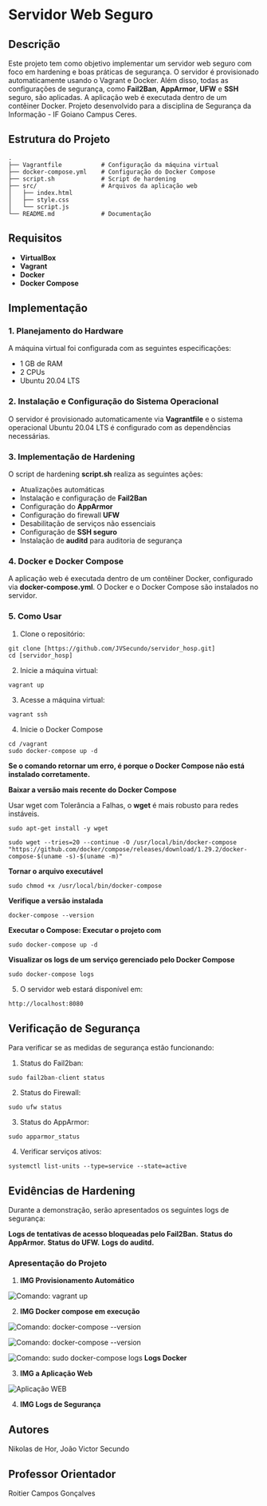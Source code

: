 # Servidor Web Seguro

## Descrição
Este projeto tem como objetivo implementar um servidor web seguro com foco em hardening e boas práticas de segurança. O servidor é provisionado automaticamente usando o Vagrant e Docker. Além disso, todas as configurações de segurança, como **Fail2Ban**, **AppArmor**, **UFW** e **SSH** seguro, são aplicadas. A aplicação web é executada dentro de um contêiner Docker.
Projeto desenvolvido para a disciplina de Segurança da Informação - IF Goiano Campus Ceres.

## Estrutura do Projeto
```
.
├── Vagrantfile           # Configuração da máquina virtual
├── docker-compose.yml    # Configuração do Docker Compose
├── script.sh             # Script de hardening
├── src/                  # Arquivos da aplicação web
│   ├── index.html
│   ├── style.css
│   └── script.js
└── README.md             # Documentação
```

## Requisitos
- **VirtualBox**
- **Vagrant**
- **Docker**
- **Docker Compose**
  
## Implementação


### 1. Planejamento do Hardware
A máquina virtual foi configurada com as seguintes especificações:
- 1 GB de RAM
- 2 CPUs
- Ubuntu 20.04 LTS

### 2. Instalação e Configuração do Sistema Operacional
O servidor é provisionado automaticamente via **Vagrantfile** e o sistema operacional Ubuntu 20.04 LTS é configurado com as dependências necessárias.

### 3. Implementação de Hardening
O script de hardening **script.sh** realiza as seguintes ações:
- Atualizações automáticas
- Instalação e configuração de **Fail2Ban**
- Configuração do **AppArmor**
- Configuração do firewall **UFW**
- Desabilitação de serviços não essenciais
- Configuração de **SSH seguro**
- Instalação de **auditd** para auditoria de segurança

### 4. Docker e Docker Compose
A aplicação web é executada dentro de um contêiner Docker, configurado via **docker-compose.yml**. O Docker e o Docker Compose são instalados no servidor.

### 5. Como Usar

1. Clone o repositório:
```
git clone [https://github.com/JVSecundo/servidor_hosp.git]
cd [servidor_hosp]
```
2. Inicie a máquina virtual:
```
vagrant up
```

3. Acesse a máquina virtual:
```bash
vagrant ssh
```

4.  Inicie o Docker Compose  
```
cd /vagrant
sudo docker-compose up -d
```
**Se o comando retornar um erro, é porque o Docker Compose não está instalado corretamente.**

**Baixar a versão mais recente do Docker Compose**

Usar wget com Tolerância a Falhas, o **wget** é mais robusto para redes instáveis.

```
sudo apt-get install -y wget

sudo wget --tries=20 --continue -O /usr/local/bin/docker-compose "https://github.com/docker/compose/releases/download/1.29.2/docker-compose-$(uname -s)-$(uname -m)"

```

**Tornar o arquivo executável**

```
sudo chmod +x /usr/local/bin/docker-compose

```

**Verifique a versão instalada**

```
docker-compose --version

```

**Executar o Compose: Executar o projeto com**

```
sudo docker-compose up -d

```

**Visualizar os logs de um serviço gerenciado pelo Docker Compose**

```
sudo docker-compose logs

```


5. O servidor web estará disponível em:
```
http://localhost:8080
```

## Verificação de Segurança

Para verificar se as medidas de segurança estão funcionando:

1. Status do Fail2ban:
```
sudo fail2ban-client status
```

2. Status do Firewall:
```
sudo ufw status
```

3. Status do AppArmor:
```
sudo apparmor_status
```

4. Verificar serviços ativos:
```
systemctl list-units --type=service --state=active
```
## Evidências de Hardening

Durante a demonstração, serão apresentados os seguintes logs de segurança:

**Logs de tentativas de acesso bloqueadas pelo Fail2Ban.**
**Status do AppArmor.**
**Status do UFW.**
**Logs do auditd.**

### Apresentação do Projeto


1. **IMG Provisionamento Automático**

![Comando: vagrant up](assets/up.png)

2. **IMG Docker compose em execução**

![Comando: docker-compose --version ](assets/docker1.png)

![Comando: docker-compose --version ](assets/docker2.png)

![Comando: sudo docker-compose logs ](assets/logs1.png)
**Logs Docker**

3. **IMG a Aplicação Web**

![Aplicação WEB](assets/web.png)

4. **IMG Logs de Segurança**

   
## Autores
Nikolas de Hor, João Victor Secundo

## Professor Orientador
Roitier Campos Gonçalves
